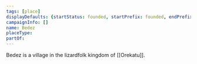 ```yaml
---
tags: [place]
displayDefaults: {startStatus: founded, startPrefix: founded, endPrefix: destroyed, endStatus: destroyed}
campaignInfo: []
name: Bedez
placeType:
partOf:
---
```


Bedez is a village in the lizardfolk kingdom of [[Orekatu]]. 

